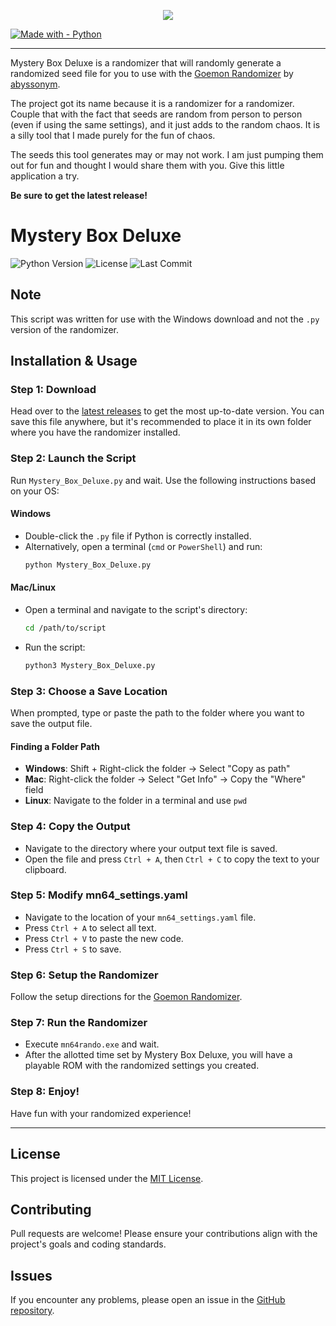 <p align="center"><img src="https://i.imgur.com/D2XfHia.png"></p>

[![Made with - Python](https://img.shields.io/badge/Made_with-Python-3776AB?logo=Python&logoColor=ffcc00)](https://)

---

Mystery Box Deluxe is a randomizer that will randomly generate a randomized seed file for you to use with the [Goemon Randomizer](https://github.com/abyssonym/mn64rando) by [abyssonym](https://www.github.com/abyssonym).

The project got its name because it is a randomizer for a randomizer. Couple that with the fact that seeds are random from person to person (even if using the same settings), and it just adds to the random chaos. It is a silly tool that I made purely for the fun of chaos.

The seeds this tool generates may or may not work. I am just pumping them out for fun and thought I would share them with you. Give this little application a try.

**Be sure to get the latest release!**

# Mystery Box Deluxe

![Python Version](https://img.shields.io/badge/python-3.x-blue)
![License](https://img.shields.io/github/license/yourusername/mystery-box-deluxe)
![Last Commit](https://img.shields.io/github/last-commit/yourusername/mystery-box-deluxe)

## Note
This script was written for use with the Windows download and not the `.py` version of the randomizer.

## Installation & Usage

### Step 1: Download
Head over to the [latest releases](www.google.com) to get the most up-to-date version. You can save this file anywhere, but it's recommended to place it in its own folder where you have the randomizer installed.

### Step 2: Launch the Script
Run `Mystery_Box_Deluxe.py` and wait. Use the following instructions based on your OS:

#### Windows
- Double-click the `.py` file if Python is correctly installed.
- Alternatively, open a terminal (`cmd` or `PowerShell`) and run:
  ```sh
  python Mystery_Box_Deluxe.py
  ```

#### Mac/Linux
- Open a terminal and navigate to the script's directory:
  ```sh
  cd /path/to/script
  ```
- Run the script:
  ```sh
  python3 Mystery_Box_Deluxe.py
  ```

### Step 3: Choose a Save Location
When prompted, type or paste the path to the folder where you want to save the output file.

#### Finding a Folder Path
- **Windows**: Shift + Right-click the folder → Select "Copy as path"
- **Mac**: Right-click the folder → Select "Get Info" → Copy the "Where" field
- **Linux**: Navigate to the folder in a terminal and use `pwd`

### Step 4: Copy the Output
- Navigate to the directory where your output text file is saved.
- Open the file and press `Ctrl + A`, then `Ctrl + C` to copy the text to your clipboard.

### Step 5: Modify mn64_settings.yaml
- Navigate to the location of your `mn64_settings.yaml` file.
- Press `Ctrl + A` to select all text.
- Press `Ctrl + V` to paste the new code.
- Press `Ctrl + S` to save.

### Step 6: Setup the Randomizer
Follow the setup directions for the [Goemon Randomizer](https://github.com/abyssonym/mn64rando).

### Step 7: Run the Randomizer
- Execute `mn64rando.exe` and wait.
- After the allotted time set by Mystery Box Deluxe, you will have a playable ROM with the randomized settings you created.

### Step 8: Enjoy!
Have fun with your randomized experience!

---

## License
This project is licensed under the [MIT License](LICENSE).

## Contributing
Pull requests are welcome! Please ensure your contributions align with the project's goals and coding standards.

## Issues
If you encounter any problems, please open an issue in the [GitHub repository](https://github.com/yourusername/mystery-box-deluxe/issues).



